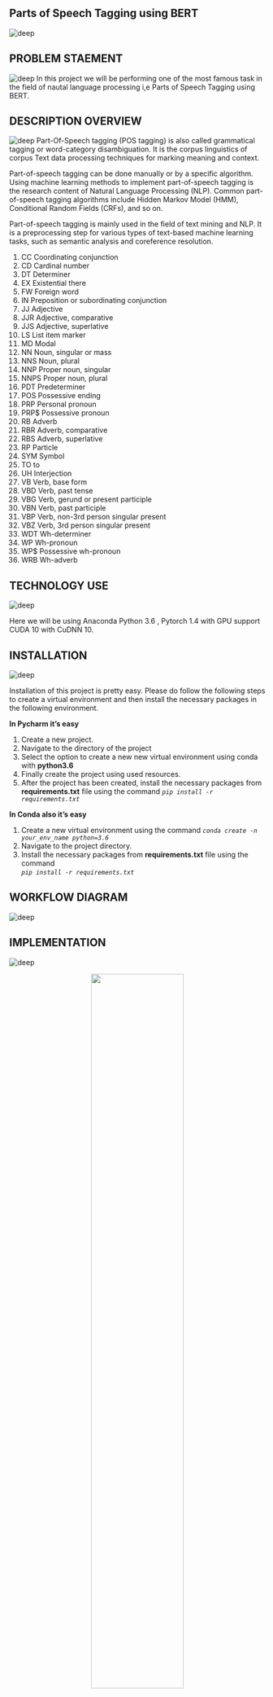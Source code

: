 ## Parts of Speech Tagging using BERT
![deep](https://user-images.githubusercontent.com/12748752/181097747-f97a41d2-ebab-4295-8dae-fac47563a251.png)

## PROBLEM STAEMENT
![deep](https://user-images.githubusercontent.com/12748752/181097747-f97a41d2-ebab-4295-8dae-fac47563a251.png)
In this project we will be performing one of the most famous task in the field of nautal language processing i,e Parts of Speech Tagging using BERT.

## DESCRIPTION OVERVIEW
![deep](https://user-images.githubusercontent.com/12748752/181097747-f97a41d2-ebab-4295-8dae-fac47563a251.png)
Part-Of-Speech tagging (POS tagging) is also called grammatical tagging or word-category disambiguation. It is the corpus linguistics of corpus Text data processing techniques for marking meaning and context.

Part-of-speech tagging can be done manually or by a specific algorithm. Using machine learning methods to implement part-of-speech tagging is the research content of Natural Language Processing (NLP). Common part-of-speech tagging algorithms include Hidden Markov Model (HMM), Conditional Random Fields (CRFs), and so on.

Part-of-speech tagging is mainly used in the field of text mining and NLP. It is a preprocessing step for various types of text-based machine learning tasks, such as semantic analysis and coreference resolution.


1. CC Coordinating conjunction
2. CD  Cardinal number
3. DT  Determiner
4. EX Existential there
5. FW Foreign word
6. IN Preposition or subordinating conjunction
7. JJ  Adjective
8. JJR  Adjective, comparative
9. JJS  Adjective, superlative
10. LS  List item marker
11. MD  Modal
12. NN  Noun, singular or mass
13. NNS  Noun, plural
14. NNP  Proper noun, singular
15. NNPS  Proper noun, plural
16. PDT  Predeterminer
17. POS  Possessive ending
18. PRP  Personal pronoun
19. PRP$  Possessive pronoun
20. RB  Adverb
21. RBR  Adverb, comparative
22. RBS  Adverb, superlative
23. RP  Particle
24. SYM  Symbol
25. TO  to
26. UH  Interjection
27. VB Verb, base form
28. VBD  Verb, past tense
29. VBG  Verb, gerund or present participle
30. VBN  Verb, past participle
31. VBP  Verb, non-3rd person singular present
32. VBZ  Verb, 3rd person singular present
33. WDT  Wh-determiner
34. WP  Wh-pronoun
35. WP$  Possessive wh-pronoun
36. WRB  Wh-adverb

## TECHNOLOGY USE
![deep](https://user-images.githubusercontent.com/12748752/181097747-f97a41d2-ebab-4295-8dae-fac47563a251.png)

Here we will be using  Anaconda Python 3.6 , Pytorch 1.4 with GPU support CUDA 10 with CuDNN 10.

## INSTALLATION
![deep](https://user-images.githubusercontent.com/12748752/181097747-f97a41d2-ebab-4295-8dae-fac47563a251.png)

Installation of this project is pretty easy. Please do follow the following steps to create a virtual environment and then install the necessary packages in the following environment.

**In Pycharm it’s easy** 

1. Create a new project.
2. Navigate to the directory of the project
3. Select the option to create a new new virtual environment using conda with **python3.6**
4. Finally create the project using used resources.
5. After the project has been created, install the necessary packages from **requirements.txt** file using the command _`pip install -r requirements.txt`_


**In Conda also it’s easy**

1. Create a new virtual environment using the command
    _`conda create -n your_env_name python=3.6`_
2. Navigate to the project directory.
3. Install the necessary packages from **requirements.txt** file using the command         
_`pip install -r requirements.txt`_

## WORKFLOW DIAGRAM
![deep](https://user-images.githubusercontent.com/12748752/181097747-f97a41d2-ebab-4295-8dae-fac47563a251.png)

## IMPLEMENTATION
![deep](https://user-images.githubusercontent.com/12748752/181097747-f97a41d2-ebab-4295-8dae-fac47563a251.png)

<p align="center">
  <img src="https://user-images.githubusercontent.com/12748752/211187187-8a435135-3c0f-4e85-bd5e-895280eafe56.png" width=60%/>
</p>


### 1. Project Directory
![light](https://user-images.githubusercontent.com/12748752/181097751-9be22081-c630-4756-9ea8-2c27fdce6984.png)

<p align="center">
  <img src="https://user-images.githubusercontent.com/12748752/211187233-91c36ab0-ccd3-4afb-b98c-d0b4007488cb.png" width=60%/>
</p>


This above picture shows the folder structure of the project. Here project folder consists of data and BERT models. 

### 2. bertlayr.py
![light](https://user-images.githubusercontent.com/12748752/181097751-9be22081-c630-4756-9ea8-2c27fdce6984.png)

<p align="center">
  <img src="https://user-images.githubusercontent.com/12748752/211187314-8efb957f-5f69-40b3-9a38-1e247ac1e967" width=60%/>
</p>

This file consists of the the bert model architecture which will be used to train the data.

### 3. sentPosTagger.py

<p align="center">
  <img src="https://user-images.githubusercontent.com/12748752/211187336-79e6581b-7029-4d94-bbdf-82b01c750ba4.png" width=60%/>
</p>

This file is used to train the model and to do the prediction.

### 4. trainCustomPostagger.py
![light](https://user-images.githubusercontent.com/12748752/181097751-9be22081-c630-4756-9ea8-2c27fdce6984.png)

<p align="center">
  <img src="https://user-images.githubusercontent.com/12748752/211187366-05c9451b-d6c6-4422-bde7-c476a673c971.png" width=60%/>
</p>


This file is used to train a custom pos tagging model if the user wants to train.

### 5. downLoadlibs.py
![light](https://user-images.githubusercontent.com/12748752/181097751-9be22081-c630-4756-9ea8-2c27fdce6984.png)

<p align="center">
  <img src="https://user-images.githubusercontent.com/12748752/211187387-fd0d4b6f-9e7c-4623-9da2-9027024d8960.png" width=60%/>
</p>

This file is used  to download dataset.

### 6. ClientApp.py
![light](https://user-images.githubusercontent.com/12748752/181097751-9be22081-c630-4756-9ea8-2c27fdce6984.png)

<p align="center">
  <img src="https://user-images.githubusercontent.com/12748752/211187409-a56e9640-23df-42f4-8bbf-910e87e5d1e3.png" width=60%/>
</p>


This is tha flask server file.

## TESTING IN LOCAL/API
![deep](https://user-images.githubusercontent.com/12748752/181097747-f97a41d2-ebab-4295-8dae-fac47563a251.png)

To do the test testing we need to run the clientApp.py and after that web server will start at **http://0.0.0.0:5000/**

<p align="center">
  <img src="https://user-images.githubusercontent.com/12748752/211187461-f5572ad1-8d59-4be5-8f8b-a31d4866d3da.png" width=60%/>
</p>

Enter the sentence and click on predict button.

<p align="center">
  <img src="https://user-images.githubusercontent.com/12748752/211187534-a9a6057b-9ad6-4045-a22b-88e3300bb9df.png" width=60%/>
</p>

After clicking predict

<p align="center">
  <img src="https://user-images.githubusercontent.com/12748752/211187500-9289be96-5ebd-4e07-96ae-11e5ba4b7229.png" width=60%/>
</p>

Results are shown below.

<p align="center">
  <img src="https://user-images.githubusercontent.com/12748752/211187488-d5ccd748-699d-47d2-a8e1-4977872c4f66.png" width=60%/>
</p>

Do the matching of the words with corresponding colours.

## CONCLUSION
![deep](https://user-images.githubusercontent.com/12748752/181097747-f97a41d2-ebab-4295-8dae-fac47563a251.png)

Here we successfully performed Parts of Speech tagging on the given dataset.
## COMPARISION
![deep](https://user-images.githubusercontent.com/12748752/181097747-f97a41d2-ebab-4295-8dae-fac47563a251.png)

More data or better larger dataset can be used to build a better model. We can also try out better pre trained model with fine tuning to increase the performance.
